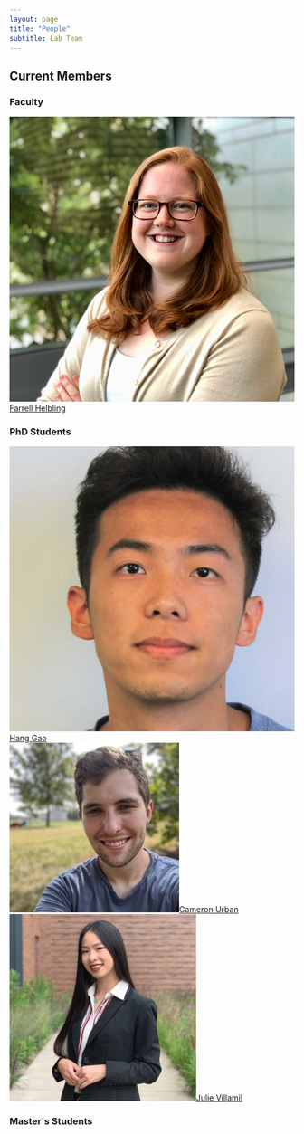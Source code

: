 ```yaml
---
layout: page
title: "People"
subtitle: Lab Team
---
```


## Current Members

### Faculty

<div class="container-fluid">
	<div class="row">
		<div class="col-md-4 text-center">
			<img class="img-responsive img-circle" src="/assets/img/headshots/FarrellHS.png" alt="< ENTER DESCRIPTION >" />
			<a href="https://www.engineering.cornell.edu/spotlights/welcome-farrell-helbling">Farrell Helbling</a>
		</div>
	</div>
</div>

<!--
### Postdoctoral Scholars
<div class="container-fluid">
	<div class="row">
		<div class="col-md-3 text-center">
			<a href="">
			<img class="img-responsive img-circle" src="/assets/img/headshots/Spencer.jpeg" alt="" />
			Spencer Matonis</a>
		</div>
		<div class="col-md-3 text-center">
			<a href="https://www.ri.cmu.edu/ri-people/yisha-sha-yi/">
			<img class="img-responsive img-circle" src="/assets/img/headshots/Yisha.png" alt="" />Sha Yi</a>
		</div>
	</div>
</div>
-->
### PhD Students

<div class="container-fluid">
	<div class="row">
		<div class="col-md-3 text-center">
			<a href="https://www.linkedin.com/in/hang-gao-077567199"><img class="img-responsive img-circle" src="/assets/img/headshots/harry_gao.jpg" alt="Hang (Harry) Gao" />Hang Gao</a>
		</div>
		<div class="col-md-3 text-center">
			<a href="https://www.linkedin.com/in/cameronurban/"><img class="img-responsive img-circle" src="/assets/img/headshots/cameron_urban.jpg" alt="Cameron Urban" />Cameron Urban</a>
		</div>
		<div class="col-md-3 text-center">
			<a href="https://www.linkedin.com/in/julie-villamil/"><img class="img-responsive img-circle" src="/assets/img/headshots/julie_villamil.jpg" alt="Julie Villamil" />Julie Villamil</a>
		</div>
	</div>
</div>

### Master's Students

<div class="container-fluid">
<div class="row">

<!-- <div class="col-md-3 text-center">
	<a href=""><img class="img-responsive img-circle" src="/assets/img/headshots/cheney_zhang.jpg" alt="" />Chenyu Zhang</a>
</div>
<div class="col-md-3 text-center">
	<a href=""><img class="img-responsive img-circle" src="/assets/img/headshots/jason_yao.jpg" alt="Jason Yao" />Jason Yao</a>
</div>

</div>
</div>

### Undergraduate students

<div class="container-fluid">
<div class="row">
<!-- <div class="col-md-3 text-center">
	<a href=""><img class="img-responsive img-circle" src="/assets/img/headshots/Nicole Li.jpg" alt="Nicole Li" />Nicole Li</a>
</div> -->
<!-- <div class="col-md-3 text-center">
	<a href=""><img class="img-responsive img-circle" src="/assets/img/logo/Reva Nair.jpg" alt="Reva Nair" />Reva Nair</a>
</div>

</div>
</div>


## Alumni

### PhD Students:
- [Derin Ozturk]()

### Master Students:
- [Zilin Wang]()
- [Rafael Gottlieb]()
- [Chaitanya Dasari]()

### Undergraduate Students:
- [Vasilisa Ignatova]()
- [Daniel Garcia]()
<!-- ### Visiting Researchers: -->
<!-- ### Collaborators -->
